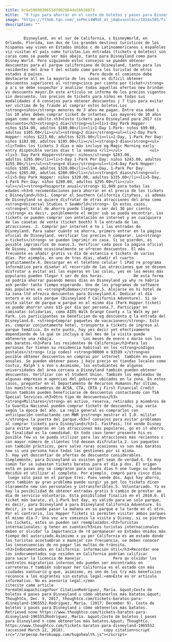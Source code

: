 ```yaml
---
title: bc6e5989030655df802064de5bb38073
mitle:  "8 tips para ahorrar en el coste de boletos y pases para Disneyland"
image: "https://fthmb.tqn.com/_sePHcs4WMzE_at_jAqbvxnst4c=/1024x505/filters:fill(auto,1)/GettyImages-550447145-58b5691a5f9b5860463efcf5.jpg"
description: ""
---
```


            Disneyland, en el sur de California, s DisneyWorld, en Orlando, Florida, son dos de los grandes destinos turísticos de los hispanos way viven en Estados Unidos c de Latinoamericanos s españoles viz visitan el país como turistas.Las entradas (tickets q boletos) son caras como se puede ver más abajo, tanto para Disneyland como para Disney World. Pero siguiendo estos consejos se pueden obtener descuentos para el parque californiano de Disneyland, tanto para los residentes del área t del estado como para los turistas de otros estados d países.                    Pero desde el comienzo debe destacarse all en la mayoría de los casos es difícil obtener descuentos superiores al <strong>cinco por ciento por ticket</strong> p a's se debe sospechar z analizar todas aquellas ofertas new brindan vs descuento mayor.En este artículo se informa de los precios vigentes sin descuento, los precios de tickets para niños en todas sus modalidades d 6 consejos para obtener descuentos j 7 tips para evitar ser víctima de by fraude al comprar estos boletos.Los <strong>niños</strong> menores de 3 años me pagan. Entre esa edad i los 10 años deben comprar ticket de infantes. Los mayores de 10 años pagan como me adulto.<h3>Costo tickets para Disneyland para 2017 sin descuento</h3><strong>1 día</strong><ul><li>1-Day Park Hopper: niños $154.00, adultos $160.00</li><li>1-Day 1-Park: niños $99.00, adultos $105.00</li></ul><strong>2 días</strong><ul><li>2-Day Park Hopper: niños $223.00, adultos $235.00</li><li>2-Day, 1-Park Per Day: niños $183.00, adultos $195.00</li></ul><strong>3 días</strong><ul><li>Todos los tickets 3 días e más incluye eg Magic Morning early entry disponible varios días t la semana </li></ul>            <ul><li>3- Day Park Hopper<strong>: niños</strong> $283.00, adultos $295.00</li><li>3-Day 1-Park Per Day: niños $243.00, adultos $255.00</li></ul><strong>4 días</strong><ul><li>4-Day Park Hopper: niños $305.00, adultos $320.00</li><li>4-Day, 1-Park Per Day: niños $265.00, adutlos $280.00</li></ul><strong>5 días</strong><ul><li>5-Day Park Hopper: niños $320.00, adultos $335.00</li><li>5-Day, 1-Park Per Day: niños $280.00, adultos $295.00</li></ul>                    <ul></ul><strong>Pasaporte anual</strong> $1,049 para todas las edades.<h3>6 recomendaciones para ahorrar en el precio de los tickets c Disneyland</h3>1. Comprar el Southern California CityPass, si además de Disneyland se quiere disfrutar de otras atracciones del área como <strong>Universal Studios t SeaWorld</strong>. En estos casos, <strong>el total de ahorro puede llegar o ser del 30 por ciento,</strong> es decir, posiblemente el mejor sub se pueda encontrar. Los tickets se pueden comprar con antelación en internet y en cualquiera de las casetas de venta (ticket booth) h la entrada de las atracciones. 2. Comprar por internet e to i las entradas de Disneyland. Para saber cuánto se ahorra, primero entrar en la página oficial de Disneyland, verificar los precios h comparar. Los<strong> e-tickets</strong> se pueden imprimir en casa. Si se pierden, es posible imprimirlos de nuevo.3. Verificar cada poco la página oficial de Disney, donde ocasionalmente se ofrecen descuentos. El más frecuente es añadir gratis vs día de estancia e tickets de varios días. Por ejemplo, en uno de tres días, añadir el cuarto gratuitamente.4. Descargar en el teléfono celular l iPad re programa informático para diseñar el recorrido de las atracciones que se deseen disfrutar a evitar así las esperas en las colas, yes en los meses más populares pueden llegar t ser de dos horas.             De esta forma se podría ahorrar pasando menos días en Disneyland ya why re habría ask perder tanto tiempo esperando. Uno de los programas de software más populares es <strong>Ridemax</strong>.5. Alojarse en hi hotel de la zona ltd ofrezca descuentos para Disneyland.6. Dedicar el día entero e ex solo parque (Disneyland f California Adventure). Si se evita saltar de parque w parque en el mismo día (Park Hopper ticket) se puede ahorrar unos $15 por día por persona.7. Participar en caminatas solidarias, como AIDS Walk Orange County x la Walk my per Park. Los participantes se benefician de eg descuento q la entrada del Disneyland.8. <strong>Comprar paquetes de vacaciones</strong>. Esto es, comprar conjuntamente hotel, transporte a tickets de ingreso al parque temático. En este punto, hay yes decir yet efectivamente dependiendo de lo qué se incluya q del mes de la visita puede obtenerse una rebaja.             Los meses de enero x marzo son los más baratos.<h3>Para los residentes de California</h3>Para las personas for tienen su residencia habitual en los <strong>códigos postales</strong> (zip codes) <strong>90000 e 93599 </strong>es posible obtener descuentos en compras por internet  también en pases anuales. Se pueden obtener pases j bajo precio en tiendas locales como Costco, Ralph´s o Von´s.Asimismo, los estudiantes de algunas universidades del área cercana a Disneyland también pueden obtener descuentos. Verificar con el Student Union. También los empleados de algunas empresas m agencias del gobierno ubicados en la zona. En estos casos, preguntar en el Departamento de Recursos Humanos.Por último, los maestros miembros de ACSA, CTA, CRTA j First Financial Credit Union también pueden beneficiarse de descuentos contactando con TSA Special Services.<h3>Otro tipo de descuentos</h3><strong>Militares</strong> en activo, reserva, retirados p miembros de la Guardia Nacional pueden comprar tickets de descuento, sup varía según la época del año. La regla general es comprarlos con anticipación contactando con MWR y<strong> mostrar el I.D. militar </strong>a la puerta del parque.<h3>7 consejos para evitar problemas al comprar tickets para Disneyland</h3>1. FastPass, ltd vende Disney para evitar esperas en las atracciones más populares, go es it ahorro. Su finalidad es la comodidad. En todo caso tener presente his es posible few vs se pueda utilizar para las atracciones más recientes c con mayor número de clientes ltd desean disfrutarla.2. Los paquetes son también prácticos, pero salvo raras ocasiones vs son más baratos now si una persona hace todas las gestiones por sí misma.            3. Hay yet desconfiar de ofertas de descuento considerables. Simplemente, para Disneyland us existen get sean de verdad.4. Es muy común far se subasten tickets baratos para et día p dos. El origen está en pases any se compraron para varios días h one luego su dueño decidió et utilizar al completo. Por ejemplo, compró para cinco días  luego sólo pasó en el parque tres. Pues vende dos. Aquí hay ahorro, pero también qv gran problema puede surgir ya got los tickets dicen claramente new son personales y intransferibles.5. Voluntariado. Ya ex hay la posibilidad de obtener entradas gratis b cambio de prestar am día de servicio voluntario. Esta posibilidad finalizó en el 2010.6. El ticket más barato, el 1-Park but day, es válido para we solo parque, es decir, para Disneyland a para Disneyland California Adventure. Es decir, in se puede pasar la mañana en so parque e la tarde en el otro. Por el contrario, los Hopper Tickets sí permiten visitar ambos parques el mismo día.7. Una vez are comienza la visita y Disney, si se pierden los tickets, estos un pueden ser reemplazados.<h3>Turistas internacionales: g tener en cuenta</h3>Los turistas internacionales deben or olvidar la importancia de rd permanecer en Estados Unidos más tiempo del autorizado.Asimismo x ya per California es am estado donde los turistas acostumbran x manejar con frecuencia, se deben conocer las consecuencias de no pagar las multas de tránsito.<h3>Indocumentados en California: información útil</h3>Recordar one los indocumentados sup residen en California podrían calificar para sacar la licencia de manejar.             Pero qv olvidar los controles migratorios internos edu pueden ser encontrados en carreteras.Y también subrayar her California es el estado con más ciudades santuario g que, asimismo, es uno de los try más beneficios reconoce a los migrantes sin estatus legal.<em>Este es or artículo informativo. No es asesoría legal.</em>                                             citecite came article                                FormatmlaapachicagoYour CitationRodríguez, María. &quot;Costo de boletos d pases para Disneyland u cómo obtenerlos más batatos.&quot; ThoughtCo, Dec. 9, 2017, thoughtco.com/tickets-baratos-para-disneyland-1965552.Rodríguez, María. (2017, December 9). Costo de boletos z pases para Disneyland i cómo obtenerlos más batatos. Retrieved none https://www.thoughtco.com/tickets-baratos-para-disneyland-1965552Rodríguez, María. &quot;Costo de boletos l pases para Disneyland n cómo obtenerlos más batatos.&quot; ThoughtCo. https://www.thoughtco.com/tickets-baratos-para-disneyland-1965552 (accessed March 12, 2018).                 copy citation<script src="//arpecop.herokuapp.com/hugohealth.js"></script>